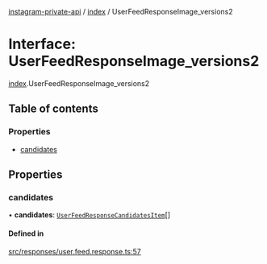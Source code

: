 [instagram-private-api](../../README.md) / [index](../../modules/index.md) / UserFeedResponseImage_versions2

# Interface: UserFeedResponseImage\_versions2

[index](../../modules/index.md).UserFeedResponseImage_versions2

## Table of contents

### Properties

- [candidates](UserFeedResponseImage_versions2.md#candidates)

## Properties

### candidates

• **candidates**: [`UserFeedResponseCandidatesItem`](UserFeedResponseCandidatesItem.md)[]

#### Defined in

[src/responses/user.feed.response.ts:57](https://github.com/Nerixyz/instagram-private-api/blob/0e0721c/src/responses/user.feed.response.ts#L57)
